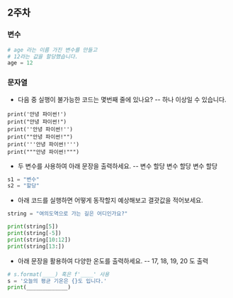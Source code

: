 ## 2주차

### 변수

```python
# age 라는 이름 가진 변수를 만들고
# 12라는 값을 할당했습니다.
age = 12
```

### 문자열
- 다음 중 실행이 불가능한 코드는 몇번째 줄에 있나요?
-- 하나 이상일 수 있습니다.

```
print('안녕 파이썬!')
print("안녕 파이썬!")
print(''안녕 파이썬!'')
print(""안녕 파이썬!"")
print('''안녕 파이썬!''')
print("""안녕 파이썬!""")
```

- 두 변수를 사용하여 아래 문장을 출력하세요.
-- 변수 할당 변수 할당 변수 할당

```python
s1 = "변수"
s2 = "할당"
```

- 아래 코드를 실행하면 어떻게 동작할지 예상해보고 결괏값을 적어보세요.

```python
string = "여의도역으로 가는 길은 어디인가요?"

print(string[5])
print(string[-5])
print(string[10:12])
print(string[13:])
```

- 아래 문장을 활용하여 다양한 온도를 출력하세요.
-- 17, 18, 19, 20 도 출력

```python
# s.format(____) 혹은 f'____' 사용
s = '오늘의 평균 기온은 {}도 입니다.'
print(_____________)
```

